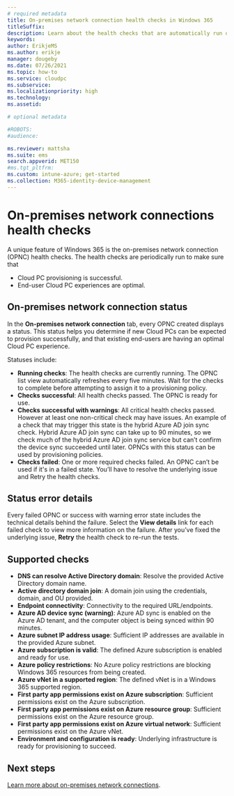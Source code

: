 ```yaml
---
# required metadata
title: On-premises network connection health checks in Windows 365
titleSuffix:
description: Learn about the health checks that are automatically run on on-premises network connections.
keywords:
author: ErikjeMS
ms.author: erikje
manager: dougeby
ms.date: 07/26/2021
ms.topic: how-to
ms.service: cloudpc
ms.subservice:
ms.localizationpriority: high
ms.technology:
ms.assetid: 

# optional metadata

#ROBOTS:
#audience:

ms.reviewer: mattsha
ms.suite: ems
search.appverid: MET150
#ms.tgt_pltfrm:
ms.custom: intune-azure; get-started
ms.collection: M365-identity-device-management
---
```


# On-premises network connections health checks

A unique feature of Windows 365 is the on-premises network connection (OPNC) health checks. The health checks are periodically run to make sure that

- Cloud PC provisioning is successful.
- End-user Cloud PC experiences are optimal.

## On-premises network connection status

In the **On-premises network connection** tab, every OPNC created displays a status. This status helps you determine if new Cloud PCs can be expected to provision successfully, and that existing end-users are having an optimal Cloud PC experience.

Statuses include:

- **Running checks**: The health checks are currently running. The OPNC list view automatically refreshes every five minutes. Wait for the checks to complete before attempting to assign it to a provisioning policy.
- **Checks successful**: All health checks passed. The OPNC is ready for use.
- **Checks successful with warnings**: All critical health checks passed. However at least one non-critical check may have issues. An example of a check that may trigger this state is the hybrid Azure AD join sync check. Hybrid Azure AD join sync can take up to 90 minutes, so we check much of the hybrid Azure AD join sync service but can’t confirm the device sync succeeded until later. OPNCs with this status can be used by provisioning policies.
- **Checks failed**: One or more required checks failed. An OPNC can’t be used if it's in a failed state. You’ll have to resolve the underlying issue and Retry the health checks.

## Status error details

Every failed OPNC or success with warning error state includes the technical details behind the failure. Select the **View details** link for each failed check to view more information on the failure. After you’ve fixed the underlying issue, **Retry** the health check to re-run the tests.

## Supported checks

- **DNS can resolve Active Directory domain**: Resolve the provided Active Directory domain name.
- **Active directory domain join**: A domain join using the credentials, domain, and OU provided.
- **Endpoint connectivity**: Connectivity to the required URL/endpoints.
- **Azure AD device sync (warning)**: Azure AD sync is enabled on the Azure AD tenant, and the computer object is being synced within 90 minutes.
- **Azure subnet IP address usage**: Sufficient IP addresses are available in the provided Azure subnet.
- **Azure subscription is valid**: The defined Azure subscription is enabled and ready for use.
- **Azure policy restrictions**: No Azure policy restrictions are blocking Windows 365 resources from being created.
- **Azure vNet in a supported region**: The defined vNet is in a Windows 365 supported region.
- **First party app permissions exist on Azure subscription**: Sufficient permissions exist on the Azure subscription.
- **First party app permissions exist on Azure resource group**: Sufficient permissions exist on the Azure resource group.
- **First party app permissions exist on Azure virtual network**: Sufficient permissions exist on the Azure vNet.
- **Environment and configuration is ready**: Underlying infrastructure is ready for provisioning to succeed.

<!-- ########################## -->
## Next steps

[Learn more about on-premises network connections](on-premises-network-connections.md).
